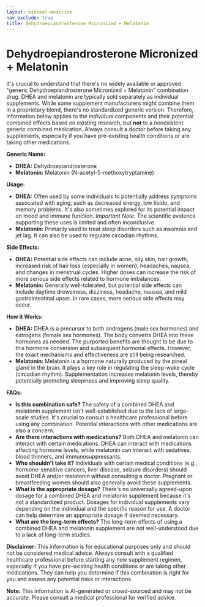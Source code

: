 ```yaml
---
layout: minimal-medicine
nav_exclude: true
title: Dehydroepiandrosterone Micronized + Melatonin
---
```


# Dehydroepiandrosterone Micronized + Melatonin

It's crucial to understand that there's no widely available or approved "generic Dehydroepiandrosterone Micronized + Melatonin" combination drug.  DHEA and melatonin are typically sold separately as individual supplements. While some supplement manufacturers might combine them in a proprietary blend, there's no standardized generic version.  Therefore, information below applies to the *individual* components and their potential combined effects based on existing research, but **not** to a nonexistent generic combined medication.  Always consult a doctor before taking any supplements, especially if you have pre-existing health conditions or are taking other medications.

**Generic Name:**

* **DHEA:** Dehydroepiandrosterone
* **Melatonin:** Melatonin (N-acetyl-5-methoxytryptamine)


**Usage:**

* **DHEA:**  Often used by some individuals to potentially address symptoms associated with aging, such as decreased energy, low libido, and memory problems.  It's also sometimes explored for its potential impact on mood and immune function.  *Important Note:*  The scientific evidence supporting these uses is limited and often inconclusive.
* **Melatonin:** Primarily used to treat sleep disorders such as insomnia and jet lag. It can also be used to regulate circadian rhythms.


**Side Effects:**

* **DHEA:**  Potential side effects can include acne, oily skin, hair growth, increased risk of hair loss (especially in women),  headaches, nausea, and changes in menstrual cycles.  Higher doses can increase the risk of more serious side effects related to hormone imbalances.
* **Melatonin:**  Generally well-tolerated, but potential side effects can include daytime drowsiness, dizziness, headache, nausea, and mild gastrointestinal upset.  In rare cases, more serious side effects may occur.


**How it Works:**

* **DHEA:**  DHEA is a precursor to both androgens (male sex hormones) and estrogens (female sex hormones).  The body converts DHEA into these hormones as needed.  The purported benefits are thought to be due to this hormone conversion and subsequent hormonal effects.  However, the exact mechanisms and effectiveness are still being researched.
* **Melatonin:**  Melatonin is a hormone naturally produced by the pineal gland in the brain. It plays a key role in regulating the sleep-wake cycle (circadian rhythm).  Supplementation increases melatonin levels, thereby potentially promoting sleepiness and improving sleep quality.


**FAQs:**

* **Is this combination safe?**  The safety of a combined DHEA and melatonin supplement isn't well-established due to the lack of large-scale studies.  It's crucial to consult a healthcare professional before using any combination.  Potential interactions with other medications are also a concern.
* **Are there interactions with medications?**  Both DHEA and melatonin can interact with certain medications.  DHEA can interact with medications affecting hormone levels, while melatonin can interact with sedatives, blood thinners, and immunosuppressants.
* **Who shouldn't take it?**  Individuals with certain medical conditions (e.g., hormone-sensitive cancers, liver disease, seizure disorders) should avoid DHEA and/or melatonin without consulting a doctor.  Pregnant or breastfeeding women should also generally avoid these supplements.
* **What is the appropriate dosage?**  There's no universally agreed-upon dosage for a combined DHEA and melatonin supplement because it's not a standardized product.  Dosages for individual supplements vary depending on the individual and the specific reason for use.  A doctor can help determine an appropriate dosage if deemed necessary.
* **What are the long-term effects?**  The long-term effects of using a combined DHEA and melatonin supplement are not well-understood due to a lack of long-term studies.


**Disclaimer:** This information is for educational purposes only and should not be considered medical advice.  Always consult with a qualified healthcare professional before starting any new supplement regimen, especially if you have pre-existing health conditions or are taking other medications.  They can help you determine if this combination is right for you and assess any potential risks or interactions.


**Note:** This information is AI-generated or crowd-sourced and may not be accurate. Please consult a medical professional for verified advice.